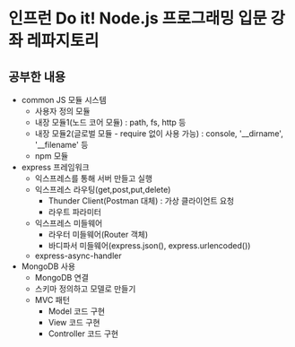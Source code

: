 # 인프런 Do it! Node.js 프로그래밍 입문 강좌 레파지토리

## 공부한 내용

- common JS 모듈 시스템
  - 사용자 정의 모듈
  - 내장 모듈1(노드 코어 모듈) : path, fs, http 등
  - 내장 모듈2(글로벌 모듈 - require 없이 사용 가능) : console, '\_\_dirname', '\_\_filename' 등
  - npm 모듈
- express 프레임워크
  - 익스프레스를 통해 서버 만들고 실행
  - 익스프레스 라우팅(get,post,put,delete)
    - Thunder Client(Postman 대체) : 가상 클라이언트 요청
    - 라우트 파라미터
  - 익스프레스 미들웨어
    - 라우터 미들웨어(Router 객체)
    - 바디파서 미들웨어(express.json(), express.urlencoded())
  - express-async-handler
- MongoDB 사용
  - MongoDB 연결
  - 스키마 정의하고 모델로 만들기
  - MVC 패턴
    - Model 코드 구현
    - View 코드 구현
    - Controller 코드 구현
